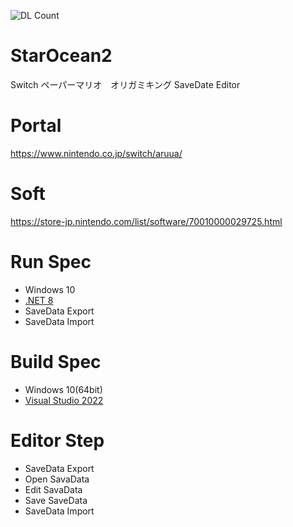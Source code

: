 ![DL Count](https://img.shields.io/github/downloads/turtle-insect/PaperMarioTOK/total.svg)

# StarOcean2
Switch ペーパーマリオ　オリガミキング SaveDate Editor

# Portal
https://www.nintendo.co.jp/switch/aruua/

# Soft
https://store-jp.nintendo.com/list/software/70010000029725.html

# Run Spec
* Windows 10
* [.NET 8](https://dotnet.microsoft.com/en-us/download/dotnet/8.0)
* SaveData Export
* SaveData Import

# Build Spec
* Windows 10(64bit)
* [Visual Studio 2022](https://visualstudio.microsoft.com/ja/vs/)

# Editor Step
* SaveData Export
* Open SavaData
* Edit SavaData
* Save SaveData
* SaveData Import
